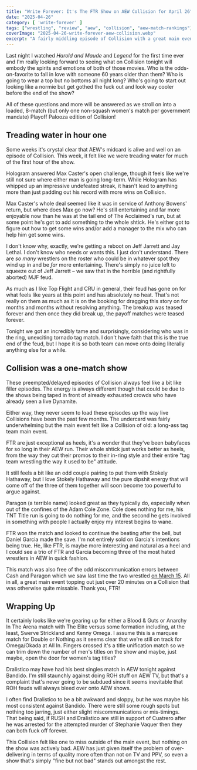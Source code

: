 ```yaml
---
title: "Write Forever: It's The FTR Show on AEW Collision for April 26"
date: "2025-04-26"
category: [ 'write-forever' ]
tags: ["wrestling", "review", "aew", "collision", "aew-match-rankings"]
coverImage: "2025-04-26-write-forever-aew-collision.webp"
excerpt: "A fairly middling episode of Collision with a great main event proving once again that the heel FTR is best FTR."
---
```


Last night I watched _Harold and Maude_ and _Legend_ for the first time ever and I'm really looking forward to seeing what on Collision tonight will embody the spirits and emotions of both of those movies. Who is the odds-on-favorite to fall in love with someone 60 years older than them? Who is going to wear a top but no bottoms all night long? Who's going to start out looking like a normie but get gothed the fuck out and look way cooler before the end of the show?

All of these questions and more will be answered as we stroll on into a loaded, 8-match (but only one non-squash women's match per government mandate) Playoff Palooza edition of Collision!

## Treading water in hour one

Some weeks it's crystal clear that AEW's midcard is alive and well on an episode of Collision. This week, it felt like we were treading water for much of the first hour of the show.

Hologram answered Max Caster's open challenge, though it feels like we're still not sure where either man is going long-term. While Hologram has whipped up an impressive undefeated streak, it hasn't lead to anything more than just padding out his record with more wins on Collision.

Max Caster's whole deal seemed like it was in service of Anthony Bowens' return, but where does Max go now? He's still entertaining and far more enjoyable now than he was at the tail end of The Acclaimed's run, but at some point he's got to add something to the whole shtick. He's either got to figure out how to get some wins and/or add a manager to the mix who can help him get some wins.

I don't know why, exactly, we're getting a reboot on Jeff Jarrett and Jay Lethal. I don't know who needs or wants this. I just don't understand. There are _so many_ wrestlers on the roster who could be in whatever spot they wind up in and be _far_ more entertaining. There's simply no juice left to squeeze out of Jeff Jarrett – we saw that in the horrible (and rightfully aborted) MJF feud.

As much as I like Top Flight and CRU in general, their feud has gone on for what feels like years at this point and has absolutely no heat. That's not really on them as much as it is on the booking for dragging this story on for months and months without resolving anything. The breakup was teased forever and then once they did break up, the payoff matches were teased forever.

Tonight we got an incredibly tame and surprisingly, considering who was in the ring, unexciting tornado tag match. I don't have faith that this is the true end of the feud, but I hope it is so both team can move onto doing literally anything else for a while.

## Collision was a one-match show

These preempted/delayed episodes of Collision always feel like a bit like filler episodes. The energy is always different though that could be due to the shows being taped in front of already exhausted crowds who have already seen a live Dynamite.

Either way, they never seem to load these episodes up the way live Collisions have been the past few months. The undercard was fairly underwhelming but the main event felt like a Collision of old: a long-ass tag team main event.

FTR are just exceptional as heels, it's a wonder that they've been babyfaces for so long in their AEW run. Their whole shtick just works better as heels, from the way they cut their promos to their in-ring style and their entire "tag team wrestling the way it used to be" attitude.

It still feels a bit like an odd couple pairing to put them with Stokely Hathaway, but I love Stokely Hathaway and the pure dipshit energy that will come off of the three of them together will soon become too powerful to argue against.

Paragon (a terrible name) looked great as they typically do, especially when out of the confines of the Adam Cole Zone. Cole does nothing for me, his TNT Title run is going to do nothing for me, and the second he gets involved in something with people I actually enjoy my interest begins to wane.

FTR won the match and looked to continue the beating after the bell, but Daniel Garcia made the save. I'm not entirely sold on Garcia's intentions being true. He, like FTR, is maybe more interesting and natural as a heel and I could see a trio of FTR and Garcia becoming three of the most hated wrestlers in AEW in quick fashion.

This match was also free of the odd miscommunication errors between Cash and Paragon which we saw last time the two wrestled [on March 15](/posts/2025-03-15-write-forever-aew-collision). All in all, a great main event topping out just over 20 minutes on a Collision that was otherwise quite missable. Thank you, FTR!

## Wrapping Up

It certainly looks like we're gearing up for either a Blood & Guts or Anarchy In The Arena match with The Elite versus some formation including, at the least, Swerve Strickland and Kenny Omega. I assume this is a marquee match for Double or Nothing as it seems clear that we're still on track for Omega/Okada at All In. Fingers crossed it's a title unification match so we can trim down the number of men's titles on the show and maybe, just maybe, open the door for women's tag titles?

Dralistico may have had his best singles match in AEW tonight against Bandido. I'm still staunchly against doing ROH stuff on AEW TV, but that's a complaint that's never going to be subdued since it seems inevitable that ROH feuds will always bleed over onto AEW shows.

I often find Dralistico to be a bit awkward and sloppy, but he was maybe his most consistent against Bandido. There were still some rough spots but nothing too jarring, just either slight miscommunications or mis-timings. That being said, if RUSH and Dralistico are still in support of Cuatrero after he was arrested for the attempted murder of Stephanie Vaquer then they can both fuck off forever.

This Collision felt like one to miss outside of the main event, but nothing on the show was actively bad. AEW has just given itself the problem of over-delivering in terms of quality more often than not on TV and PPV, so even a show that's simply "fine but not bad" stands out amongst the rest.